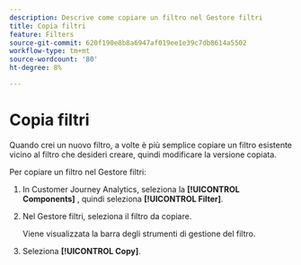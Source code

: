 ```yaml
---
description: Descrive come copiare un filtro nel Gestore filtri
title: Copia filtri
feature: Filters
source-git-commit: 620f190e8b8a6947af019ee1e39c7db8614a5502
workflow-type: tm+mt
source-wordcount: '80'
ht-degree: 8%

---
```


# Copia filtri

Quando crei un nuovo filtro, a volte è più semplice copiare un filtro esistente vicino al filtro che desideri creare, quindi modificare la versione copiata.

Per copiare un filtro nel Gestore filtri:

1. In Customer Journey Analytics, seleziona la **[!UICONTROL Components]** , quindi seleziona **[!UICONTROL Filter]**.

1. Nel Gestore filtri, seleziona il filtro da copiare.

   Viene visualizzata la barra degli strumenti di gestione del filtro.

1. Seleziona **[!UICONTROL Copy]**.